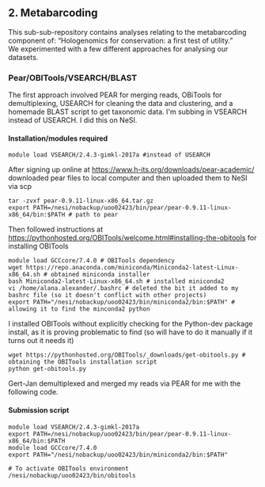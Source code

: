 ## 2. Metabarcoding
This sub-sub-repository contains analyses relating to the metabarcoding component of:
“Hologenomics for conservation: a first test of utility.”  
We experimented with a few different approaches for analysing our datasets.

### Pear/OBITools/VSEARCH/BLAST
The first approach involved PEAR for merging reads, OBiTools for demultiplexing, USEARCH for cleaning the data and clustering, and a homemade BLAST script to get taxonomic data. I'm subbing in VSEARCH instead of USEARCH. I did this on NeSI.

#### Installation/modules required
```
module load VSEARCH/2.4.3-gimkl-2017a #instead of USEARCH
```
After signing up online at https://www.h-its.org/downloads/pear-academic/ downloaded pear files to local computer and then uploaded them to NeSI via scp
```
tar -zvxf pear-0.9.11-linux-x86_64.tar.gz
export PATH=/nesi/nobackup/uoo02423/bin/pear/pear-0.9.11-linux-x86_64/bin:$PATH # path to pear
```
Then followed instructions at https://pythonhosted.org/OBITools/welcome.html#installing-the-obitools for installing OBITools
```
module load GCCcore/7.4.0 # OBITools dependency
wget https://repo.anaconda.com/miniconda/Miniconda2-latest-Linux-x86_64.sh # obtained miniconda installer
bash Miniconda2-latest-Linux-x86_64.sh # installed miniconda2
vi /home/alana.alexander/.bashrc # deleted the bit it added to my bashrc file (so it doesn't conflict with other projects)
export PATH="/nesi/nobackup/uoo02423/bin/miniconda2/bin:$PATH" # allowing it to find the minconda2 python
```
I installed OBITools without explicitly checking for the Python-dev package install, as it is proving problematic to find (so will have to do it manually if it turns out it needs it)
```
wget https://pythonhosted.org/OBITools/_downloads/get-obitools.py # obtaining the OBITools installation script
python get-obitools.py
```

Gert-Jan demultiplexed and merged my reads via PEAR for me with the following code.


#### Submission script
```
module load VSEARCH/2.4.3-gimkl-2017a
export PATH=/nesi/nobackup/uoo02423/bin/pear/pear-0.9.11-linux-x86_64/bin:$PATH
module load GCCcore/7.4.0
export PATH="/nesi/nobackup/uoo02423/bin/miniconda2/bin:$PATH"

# To activate OBITools environment
/nesi/nobackup/uoo02423/bin/obitools
```
